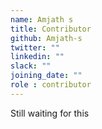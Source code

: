 ```yaml
---
name: Amjath s
title: Contributor
github: Amjath-s
twitter: ""
linkedin: ""
slack: ""
joining_date: ""
role : contributor
---
```


Still waiting for this
